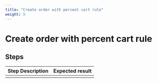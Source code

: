 ```yaml
---
title: "Create order with percent cart rule"
weight: 5
---
```


# Create order with percent cart rule
## Steps
| Step Description | Expected result |
| ----- | ----- |
|  |  |
